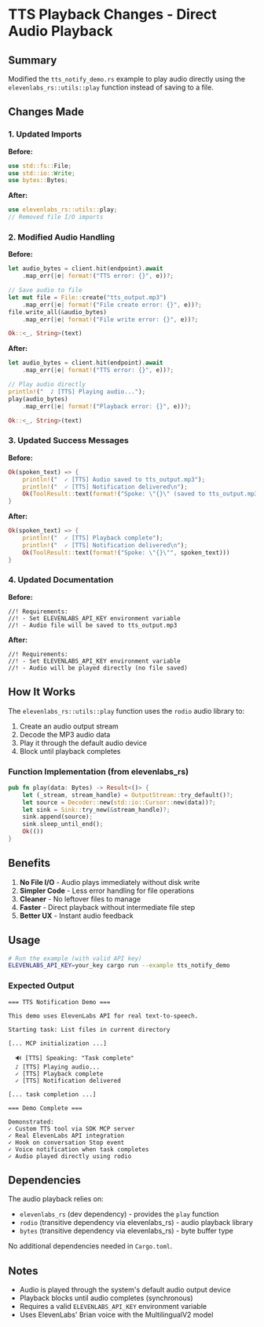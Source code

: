 # TTS Playback Changes - Direct Audio Playback

## Summary

Modified the `tts_notify_demo.rs` example to play audio directly using the `elevenlabs_rs::utils::play` function instead of saving to a file.

## Changes Made

### 1. Updated Imports

**Before:**
```rust
use std::fs::File;
use std::io::Write;
use bytes::Bytes;
```

**After:**
```rust
use elevenlabs_rs::utils::play;
// Removed file I/O imports
```

### 2. Modified Audio Handling

**Before:**
```rust
let audio_bytes = client.hit(endpoint).await
    .map_err(|e| format!("TTS error: {}", e))?;

// Save audio to file
let mut file = File::create("tts_output.mp3")
    .map_err(|e| format!("File create error: {}", e))?;
file.write_all(&audio_bytes)
    .map_err(|e| format!("File write error: {}", e))?;

Ok::<_, String>(text)
```

**After:**
```rust
let audio_bytes = client.hit(endpoint).await
    .map_err(|e| format!("TTS error: {}", e))?;

// Play audio directly
println!("  ♪ [TTS] Playing audio...");
play(audio_bytes)
    .map_err(|e| format!("Playback error: {}", e))?;

Ok::<_, String>(text)
```

### 3. Updated Success Messages

**Before:**
```rust
Ok(spoken_text) => {
    println!("  ✓ [TTS] Audio saved to tts_output.mp3");
    println!("  ✓ [TTS] Notification delivered\n");
    Ok(ToolResult::text(format!("Spoke: \"{}\" (saved to tts_output.mp3)", spoken_text)))
}
```

**After:**
```rust
Ok(spoken_text) => {
    println!("  ✓ [TTS] Playback complete");
    println!("  ✓ [TTS] Notification delivered\n");
    Ok(ToolResult::text(format!("Spoke: \"{}\"", spoken_text)))
}
```

### 4. Updated Documentation

**Before:**
```
//! Requirements:
//! - Set ELEVENLABS_API_KEY environment variable
//! - Audio file will be saved to tts_output.mp3
```

**After:**
```
//! Requirements:
//! - Set ELEVENLABS_API_KEY environment variable
//! - Audio will be played directly (no file saved)
```

## How It Works

The `elevenlabs_rs::utils::play` function uses the `rodio` audio library to:
1. Create an audio output stream
2. Decode the MP3 audio data
3. Play it through the default audio device
4. Block until playback completes

### Function Implementation (from elevenlabs_rs)

```rust
pub fn play(data: Bytes) -> Result<()> {
    let (_stream, stream_handle) = OutputStream::try_default()?;
    let source = Decoder::new(std::io::Cursor::new(data))?;
    let sink = Sink::try_new(&stream_handle)?;
    sink.append(source);
    sink.sleep_until_end();
    Ok(())
}
```

## Benefits

1. **No File I/O** - Audio plays immediately without disk write
2. **Simpler Code** - Less error handling for file operations
3. **Cleaner** - No leftover files to manage
4. **Faster** - Direct playback without intermediate file step
5. **Better UX** - Instant audio feedback

## Usage

```bash
# Run the example (with valid API key)
ELEVENLABS_API_KEY=your_key cargo run --example tts_notify_demo
```

### Expected Output

```
=== TTS Notification Demo ===

This demo uses ElevenLabs API for real text-to-speech.

Starting task: List files in current directory

[... MCP initialization ...]

  🔊 [TTS] Speaking: "Task complete"
  ♪ [TTS] Playing audio...
  ✓ [TTS] Playback complete
  ✓ [TTS] Notification delivered

[... task completion ...]

=== Demo Complete ===

Demonstrated:
✓ Custom TTS tool via SDK MCP server
✓ Real ElevenLabs API integration
✓ Hook on conversation Stop event
✓ Voice notification when task completes
✓ Audio played directly using rodio
```

## Dependencies

The audio playback relies on:
- `elevenlabs_rs` (dev dependency) - provides the `play` function
- `rodio` (transitive dependency via elevenlabs_rs) - audio playback library
- `bytes` (transitive dependency via elevenlabs_rs) - byte buffer type

No additional dependencies needed in `Cargo.toml`.

## Notes

- Audio is played through the system's default audio output device
- Playback blocks until audio completes (synchronous)
- Requires a valid `ELEVENLABS_API_KEY` environment variable
- Uses ElevenLabs' Brian voice with the MultilingualV2 model
